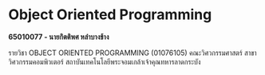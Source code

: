 # Object Oriented Programming

**65010077 - นายกิตติพศ หลำบางช้าง**

รายวิชา OBJECT ORIENTED PROGRAMMING (01076105) คณะวิศวกรรมศาสตร์ สาขาวิศวกรรมคอมพิวเตอร์ สถาบันเทคโนโลยีพระจอมเกล้าเจ้าคุณทหารลาดกระบัง

